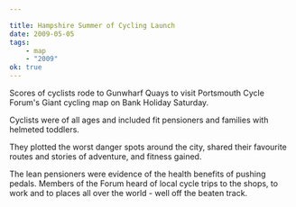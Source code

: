 ```yaml
---

title: Hampshire Summer of Cycling Launch
date: 2009-05-05
tags:
    - map
    - "2009"
ok: true
---
```


Scores of cyclists rode to Gunwharf Quays to visit Portsmouth Cycle Forum's Giant cycling map on Bank Holiday Saturday.

Cyclists were of all ages and included fit pensioners and families with helmeted toddlers.

They plotted the worst danger spots around the city, shared their favourite routes and stories of adventure, and fitness gained.

The lean pensioners were evidence of the health benefits of pushing pedals. Members of the Forum heard of local cycle trips to the shops, to work and to places all over the world - well off the beaten track.
